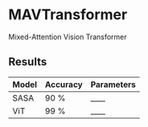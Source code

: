 # MAVTransformer
Mixed-Attention Vision Transformer


## Results

|Model      | Accuracy | Parameters |
|-----------|----------|------------|
|SASA       |      90 %|        ____|
|ViT        |      99 %|        ____|
